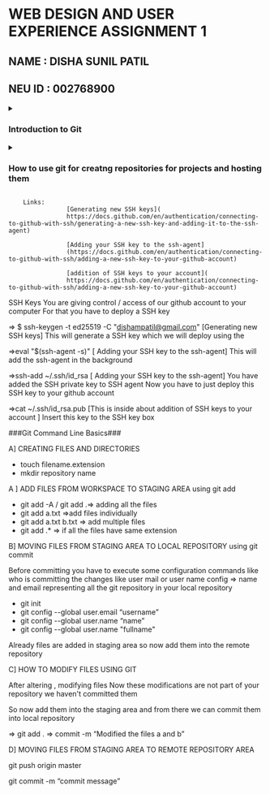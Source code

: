 

# WEB DESIGN AND USER EXPERIENCE ASSIGNMENT 1
## NAME : **DISHA SUNIL PATIL**
## NEU ID : **002768900**


<details>
<summary><h3>Introduction to Git</h3></summary>
<br>



Git is a distributed version control system.It is a best practice for managing and tracking changes to the software code by tracking every individual change by each contributor and helping prevent concurrent work from conflicting. It is utilized by software teams to manage changes to source code over time. It has features like Branching and merging,Traceability, Collaborative Coding, Security, Easy hosting and many more

Workflow: Working directory <=> Staging area <=> local repository<=> remote repository

</details>



<details>
<summary><h3>How to use git for creatng repositories for projects and hosting them</h3></summary>
<br>
<h4>Prerequities<h4>
<br>
<b>Step 1</b>: Setting up the enviornment by installing Git
<b>Step 2</b>: Create repository and make it private

<strong>Step 3</strong>
<br>
Creating SSH keys 
Introdution to SSH keys
You are giving control / access of our github account to your computer. For that you have to deploy a SSH key



<strong>Step 4</strong>
<br>
Go inside generating SSH keys and create key using email id  
CMD =>  $ ssh-keygen -t ed25519 -C "patil.dis@northeastern.edu" [Refer to the link Generating new SSH keys]
This will generate a SSH key which we will deploy.

<b>Step 5</b>: For adding SSH agent
        CMD => eval "$(ssh-agent -s)"   	[ Refer to the link Adding your SSH key to the ssh-agent]

<b>Step 6</b>: To add SSH private key to SSH agent 
        CMD => ssh-add ~/.ssh/id_rsa       [ Refer to the link Adding your SSH key to the ssh-agent]

<b>Step 7</b>: To deploy this SSH key to your github account
        CMD =>cat ~/.ssh/id_rsa.pub   [Refer to link addition of SSH keys to your account ]
        

</details>



















        Links:
                    [Generating new SSH keys](
                    https://docs.github.com/en/authentication/connecting-to-github-with-ssh/generating-a-new-ssh-key-and-adding-it-to-the-ssh-agent)

                    [Adding your SSH key to the ssh-agent]
                    (https://docs.github.com/en/authentication/connecting-to-github-with-ssh/adding-a-new-ssh-key-to-your-github-account)

                    [addition of SSH keys to your account](
                    https://docs.github.com/en/authentication/connecting-to-github-with-ssh/adding-a-new-ssh-key-to-your-github-account)

SSH Keys 
You are giving control / access of our github account to your computer
For that you have to deploy a SSH key
 

=>  $ ssh-keygen -t ed25519 -C "dishampatil@gmail.com" [Generating new SSH keys]
This will generate a SSH key which we will deploy using the 


=>eval "$(ssh-agent -s)"   	[ Adding your SSH key to the ssh-agent]
This will add the ssh-agent in the background


 
=>ssh-add ~/.ssh/id_rsa   [ Adding your SSH key to the ssh-agent]
You have added the SSH private key to SSH agent
Now you have to just deploy this SSH key to your github account

=>cat ~/.ssh/id_rsa.pub   [This is inside about addition of SSH keys to your account ]
Insert this key to the SSH key box 






###Git Command Line Basics###

A] CREATING FILES AND DIRECTORIES
* touch filename.extension
* mkdir repository name 

A ] ADD FILES FROM WORKSPACE TO STAGING AREA using git add

* git add -A / git add .=> adding all the files
* git add a.txt =>add files individually
* git add a.txt b.txt  => add multiple files
* git add .* => if all the files have same extension

B] MOVING FILES FROM STAGING AREA TO LOCAL REPOSITORY using git commit

Before committing you have to execute some configuration commands like who is committing the changes like user mail or user name
config => name and email representing all the git repository in your local repository

* git init 
* git config --global user.email “username”
* git config --global user.name “name”
* git config --global user.name "fullname"

Already files are added in staging area so now add them into the remote repository

C] HOW TO MODIFY FILES USING GIT

After altering , modifying files 
Now these modifications are not part of your repository we haven't committed them 

So now add them into the staging area and from there we can commit them into local repository


=> git add . 
=> commit -m “Modified the files a and b”



D] MOVING FILES FROM STAGING AREA TO REMOTE REPOSITORY AREA


git push origin master

git commit -m “commit message”















